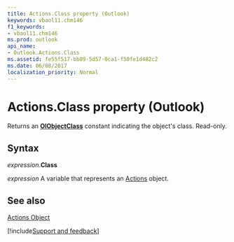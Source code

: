 ```yaml
---
title: Actions.Class property (Outlook)
keywords: vbaol11.chm146
f1_keywords:
- vbaol11.chm146
ms.prod: outlook
api_name:
- Outlook.Actions.Class
ms.assetid: fe55f517-bb09-5d57-0ca1-f50fe1d482c2
ms.date: 06/08/2017
localization_priority: Normal
---
```



# Actions.Class property (Outlook)

Returns an  **[OlObjectClass](Outlook.OlObjectClass.md)** constant indicating the object's class. Read-only.


## Syntax

_expression_.**Class**

_expression_ A variable that represents an [Actions](Outlook.Actions.md) object.


## See also


[Actions Object](Outlook.Actions.md)

[!include[Support and feedback](~/includes/feedback-boilerplate.md)]